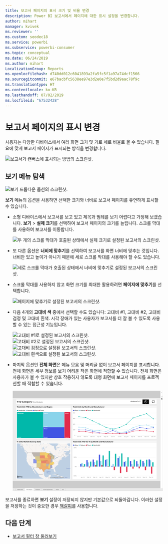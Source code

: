 ```yaml
---
title: 보고서 페이지의 표시 크기 및 비율 변경
description: Power BI 보고서에서 페이지에 대한 표시 설정을 변경합니다.
author: mihart
manager: kvivek
ms.reviewer: ''
ms.custom: seodec18
ms.service: powerbi
ms.subservice: powerbi-consumer
ms.topic: conceptual
ms.date: 06/24/2019
ms.author: mihart
LocalizationGroup: Reports
ms.openlocfilehash: d740dd012c6041893a2fa5fc5f1a97a74dcf1566
ms.sourcegitcommit: e67bacbfc5638ee97e3d2e0e7f5bd2d9aac78f9c
ms.translationtype: HT
ms.contentlocale: ko-KR
ms.lasthandoff: 07/02/2019
ms.locfileid: "67532428"
---
```

# <a name="change-the-display-of-a-report-page"></a>보고서 페이지의 표시 변경

사용자는 다양한 디바이스에서 여러 화면 크기 및 가로 세로 비율로 볼 수 있습니다. 필요에 맞게 보고서 페이지가 표시되는 방식을 변경합니다.

![보고서가 캔버스에 표시되는 방법의 스크린샷.](media/end-user-report-view/power-bi-report.png)

## <a name="explore-the-view-menu"></a>보기 메뉴 탐색

![보기 드롭다운 옵션의 스크린샷.](media/end-user-report-view/power-bi-view-menu.png)


**보기** 메뉴의 옵션을 사용하면 선택한 크기와 너비로 보고서 페이지를 유연하게 표시할 수 있습니다.

- 소형 디바이스에서 보고서를 보고 있고 제목과 범례를 보기 어렵다고 가정해 보겠습니다.  **보기** > **실제 크기**를 선택하여 보고서 페이지의 크기를 늘립니다. 스크롤 막대를 사용하여 보고서를 이동합니다.

    ![두 개의 스크롤 막대가 호출된 상태에서 실제 크기로 설정된 보고서의 스크린샷.](media/end-user-report-view/power-bi-actual-size-new.png)

- 또 다른 옵션은 **너비에 맞추기**를 선택하여 보고서를 화면 너비에 맞추는 것입니다. 너비만 있고 높이가 아니기 때문에 세로 스크롤 막대를 사용해야 할 수도 있습니다.

  ![세로 스크롤 막대가 호출된 상태에서 너비에 맞추기로 설정된 보고서의 스크린샷.](media/end-user-report-view/power-bi-fit-to-width-new.png)

- 스크롤 막대를 사용하지 않고 화면 크기를 최대한 활용하려면 **페이지에 맞추기**를 선택합니다.

   ![페이지에 맞추기로 설정된 보고서의 스크린샷.](media/end-user-report-view/power-bi-fit-to-width.png)

- 다음 4개의 **고대비 색** 중에서 선택할 수도 있습니다: 고대비 #1, 고대비 #2, 고대비 검정 및 고대비 흰색. 시각 장애가 있는 사용자가 보고서를 더 잘 볼 수 있도록 사용할 수 있는 접근성 기능입니다.

    ![고대비 #1로 설정된 보고서의 스크린샷. ](media/end-user-report-view/power-bi-high-contrast-1.png)![고대비 #2로 설정된 보고서의 스크린샷.](media/end-user-report-view/power-bi-high-contrast-2.png)
    ![고대비 검정으로 설정된 보고서의 스크린샷. ](media/end-user-report-view/power-bi-high-contrast-black.png)![고대비 흰색으로 설정된 보고서의 스크린샷.](media/end-user-report-view/power-bi-high-contrast-white.png)

- 마지막 옵션인 **전체 화면**은 메뉴 모음 및 머리글 없이 보고서 페이지를 표시합니다. 전체 화면은 세부 정보를 보기 어려운 작은 화면에 적합할 수 있습니다.  전체 화면은 사용자가 볼 수 있지만 상호 작용하지 않도록 대형 화면에 보고서 페이지를 프로젝션할 때 적합할 수 있습니다.  

    ![보고서에 전체 화면 표시](media/end-user-report-view/power-bi-full-screen.png)

보고서를 종료하면 **보기** 설정이 저장되지 않지만 기본값으로 되돌아갑니다. 이러한 설정을 저장하는 것이 중요한 경우 [책갈피](end-user-bookmarks.md)를 사용합니다.

## <a name="next-steps"></a>다음 단계

* [보고서 필터 창 둘러보기](end-user-report-filter.md)
